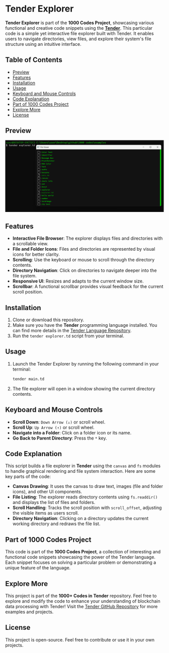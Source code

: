# Tender Explorer

**Tender Explorer** is part of the **1000 Codes Project**, showcasing various functional and creative code snippets using the [**Tender**](https://github.com/2dprototype/tender). This particular code is a simple yet interactive file explorer built with Tender. It enables users to navigate directories, view files, and explore their system's file structure using an intuitive interface.

## Table of Contents

- [Preview](#Preview)
- [Features](#features)
- [Installation](#installation)
- [Usage](#usage)
- [Keyboard and Mouse Controls](#keyboard-and-mouse-controls)
- [Code Explanation](#code-explanation)
- [Part of 1000 Codes Project](#part-of-1000-codes-project)
- [Explore More](#explore-more)
- [License](#license)

## Preview

![preview](./res/preview.png)

## Features

- **Interactive File Browser**: The explorer displays files and directories with a scrollable view.
- **File and Folder Icons**: Files and directories are represented by visual icons for better clarity.
- **Scrolling**: Use the keyboard or mouse to scroll through the directory contents.
- **Directory Navigation**: Click on directories to navigate deeper into the file system.
- **Responsive UI**: Resizes and adapts to the current window size.
- **Scrollbar**: A functional scrollbar provides visual feedback for the current scroll position.

## Installation

1. Clone or download this repository.
2. Make sure you have the **Tender** programming language installed. You can find more details in the [Tender Language Repository](https://github.com/2dprototype/tender).
3. Run the `tender explorer.td` script from your terminal.

## Usage

1. Launch the Tender Explorer by running the following command in your terminal:

   ```bash
   tender main.td
   ```

2. The file explorer will open in a window showing the current directory contents.

## Keyboard and Mouse Controls

- **Scroll Down**: `Down Arrow (↓)` or scroll wheel.
- **Scroll Up**: `Up Arrow (↑)` or scroll wheel.
- **Navigate into a Folder**: Click on a folder icon or its name.
- **Go Back to Parent Directory**: Press the `*` key.

## Code Explanation

This script builds a file explorer in **Tender** using the `canvas` and `fs` modules to handle graphical rendering and file system interaction. Here are some key parts of the code:

- **Canvas Drawing**: It uses the canvas to draw text, images (file and folder icons), and other UI components.
- **File Listing**: The explorer reads directory contents using `fs.readdir()` and displays the list of files and folders.
- **Scroll Handling**: Tracks the scroll position with `scroll_offset`, adjusting the visible items as users scroll.
- **Directory Navigation**: Clicking on a directory updates the current working directory and redraws the file list.

## Part of 1000 Codes Project

This code is part of the **1000 Codes Project**, a collection of interesting and functional code snippets showcasing the power of the Tender language. Each snippet focuses on solving a particular problem or demonstrating a unique feature of the language.

## Explore More

This project is part of the **1000+ Codes in Tender** repository. Feel free to explore and modify the code to enhance your understanding of blockchain data processing with Tender! Visit the [Tender GitHub Repository](https://github.com/2dprototype/tender) for more examples and projects.

## License

This project is open-source. Feel free to contribute or use it in your own projects. 
